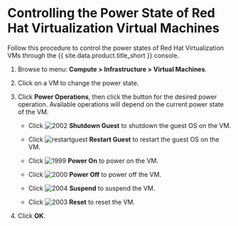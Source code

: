 # Controlling the Power State of Red Hat Virtualization Virtual Machines

Follow this procedure to control the power states of Red Hat
Virtualization VMs through the {{ site.data.product.title_short }} console.

1. Browse to menu: **Compute > Infrastructure > Virtual Machines**.

2. Click on a VM to change the power state.

3. Click **Power Operations**, then click the button for the desired power operation. Available
    operations will depend on the current power state of the VM.

      - Click ![2002](../images/2002.png) **Shutdown Guest** to shutdown the guest OS on the VM.

      - Click ![restartguest](../images/restartguest.png) **Restart Guest**
        to restart the guest OS on the VM.

      - Click ![1999](../images/1999.png) **Power On** to power on the VM.

      - Click ![2000](../images/2000.png) **Power Off** to power off the VM.

      - Click ![2004](../images/2004.png) **Suspend** to suspend the VM.

      - Click ![2003](../images/2003.png) **Reset** to reset the VM.

4. Click **OK**.
